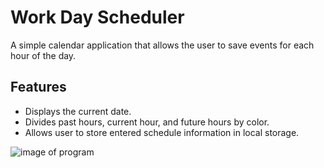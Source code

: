 # Work Day Scheduler

A simple calendar application that allows the user to save events for each hour of the day.

## Features

- Displays the current date.
- Divides past hours, current hour, and future hours by color.
- Allows user to store entered schedule information in local storage.


![image of program](./Assets/workday.JPG)



